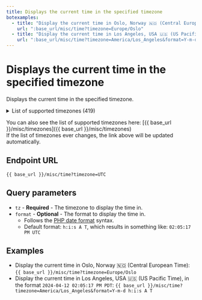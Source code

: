 ```yaml
---
title: Displays the current time in the specified timezone
botexamples:
  - title: "Display the current time in Oslo, Norway 🇳🇴 (Central European Time)"
    url: ":base_url/misc/time?timezone=Europe/Oslo"
  - title: "Display the current time in Los Angeles, USA 🇺🇸 (US Pacific Time), in the format: <code>2024-04-12 02:05:17 PM PDT</code>"
    url: ":base_url/misc/time?timezone=America/Los_Angeles&format=Y-m-d h:i:s A T"
---
```


# Displays the current time in the specified timezone

Displays the current time in the specified timezone.

<details>
<summary>List of supported timezones (419)</summary>
<ul>
<li>Africa/Abidjan</li>
<li>Africa/Accra</li>
<li>Africa/Addis_Ababa</li>
<li>Africa/Algiers</li>
<li>Africa/Asmara</li>
<li>Africa/Bamako</li>
<li>Africa/Bangui</li>
<li>Africa/Banjul</li>
<li>Africa/Bissau</li>
<li>Africa/Blantyre</li>
<li>Africa/Brazzaville</li>
<li>Africa/Bujumbura</li>
<li>Africa/Cairo</li>
<li>Africa/Casablanca</li>
<li>Africa/Ceuta</li>
<li>Africa/Conakry</li>
<li>Africa/Dakar</li>
<li>Africa/Dar_es_Salaam</li>
<li>Africa/Djibouti</li>
<li>Africa/Douala</li>
<li>Africa/El_Aaiun</li>
<li>Africa/Freetown</li>
<li>Africa/Gaborone</li>
<li>Africa/Harare</li>
<li>Africa/Johannesburg</li>
<li>Africa/Juba</li>
<li>Africa/Kampala</li>
<li>Africa/Khartoum</li>
<li>Africa/Kigali</li>
<li>Africa/Kinshasa</li>
<li>Africa/Lagos</li>
<li>Africa/Libreville</li>
<li>Africa/Lome</li>
<li>Africa/Luanda</li>
<li>Africa/Lubumbashi</li>
<li>Africa/Lusaka</li>
<li>Africa/Malabo</li>
<li>Africa/Maputo</li>
<li>Africa/Maseru</li>
<li>Africa/Mbabane</li>
<li>Africa/Mogadishu</li>
<li>Africa/Monrovia</li>
<li>Africa/Nairobi</li>
<li>Africa/Ndjamena</li>
<li>Africa/Niamey</li>
<li>Africa/Nouakchott</li>
<li>Africa/Ouagadougou</li>
<li>Africa/Porto-Novo</li>
<li>Africa/Sao_Tome</li>
<li>Africa/Tripoli</li>
<li>Africa/Tunis</li>
<li>Africa/Windhoek</li>
<li>America/Adak</li>
<li>America/Anchorage</li>
<li>America/Anguilla</li>
<li>America/Antigua</li>
<li>America/Araguaina</li>
<li>America/Argentina/Buenos_Aires</li>
<li>America/Argentina/Catamarca</li>
<li>America/Argentina/Cordoba</li>
<li>America/Argentina/Jujuy</li>
<li>America/Argentina/La_Rioja</li>
<li>America/Argentina/Mendoza</li>
<li>America/Argentina/Rio_Gallegos</li>
<li>America/Argentina/Salta</li>
<li>America/Argentina/San_Juan</li>
<li>America/Argentina/San_Luis</li>
<li>America/Argentina/Tucuman</li>
<li>America/Argentina/Ushuaia</li>
<li>America/Aruba</li>
<li>America/Asuncion</li>
<li>America/Atikokan</li>
<li>America/Bahia</li>
<li>America/Bahia_Banderas</li>
<li>America/Barbados</li>
<li>America/Belem</li>
<li>America/Belize</li>
<li>America/Blanc-Sablon</li>
<li>America/Boa_Vista</li>
<li>America/Bogota</li>
<li>America/Boise</li>
<li>America/Cambridge_Bay</li>
<li>America/Campo_Grande</li>
<li>America/Cancun</li>
<li>America/Caracas</li>
<li>America/Cayenne</li>
<li>America/Cayman</li>
<li>America/Chicago</li>
<li>America/Chihuahua</li>
<li>America/Ciudad_Juarez</li>
<li>America/Costa_Rica</li>
<li>America/Creston</li>
<li>America/Cuiaba</li>
<li>America/Curacao</li>
<li>America/Danmarkshavn</li>
<li>America/Dawson</li>
<li>America/Dawson_Creek</li>
<li>America/Denver</li>
<li>America/Detroit</li>
<li>America/Dominica</li>
<li>America/Edmonton</li>
<li>America/Eirunepe</li>
<li>America/El_Salvador</li>
<li>America/Fort_Nelson</li>
<li>America/Fortaleza</li>
<li>America/Glace_Bay</li>
<li>America/Goose_Bay</li>
<li>America/Grand_Turk</li>
<li>America/Grenada</li>
<li>America/Guadeloupe</li>
<li>America/Guatemala</li>
<li>America/Guayaquil</li>
<li>America/Guyana</li>
<li>America/Halifax</li>
<li>America/Havana</li>
<li>America/Hermosillo</li>
<li>America/Indiana/Indianapolis</li>
<li>America/Indiana/Knox</li>
<li>America/Indiana/Marengo</li>
<li>America/Indiana/Petersburg</li>
<li>America/Indiana/Tell_City</li>
<li>America/Indiana/Vevay</li>
<li>America/Indiana/Vincennes</li>
<li>America/Indiana/Winamac</li>
<li>America/Inuvik</li>
<li>America/Iqaluit</li>
<li>America/Jamaica</li>
<li>America/Juneau</li>
<li>America/Kentucky/Louisville</li>
<li>America/Kentucky/Monticello</li>
<li>America/Kralendijk</li>
<li>America/La_Paz</li>
<li>America/Lima</li>
<li>America/Los_Angeles</li>
<li>America/Lower_Princes</li>
<li>America/Maceio</li>
<li>America/Managua</li>
<li>America/Manaus</li>
<li>America/Marigot</li>
<li>America/Martinique</li>
<li>America/Matamoros</li>
<li>America/Mazatlan</li>
<li>America/Menominee</li>
<li>America/Merida</li>
<li>America/Metlakatla</li>
<li>America/Mexico_City</li>
<li>America/Miquelon</li>
<li>America/Moncton</li>
<li>America/Monterrey</li>
<li>America/Montevideo</li>
<li>America/Montserrat</li>
<li>America/Nassau</li>
<li>America/New_York</li>
<li>America/Nome</li>
<li>America/Noronha</li>
<li>America/North_Dakota/Beulah</li>
<li>America/North_Dakota/Center</li>
<li>America/North_Dakota/New_Salem</li>
<li>America/Nuuk</li>
<li>America/Ojinaga</li>
<li>America/Panama</li>
<li>America/Paramaribo</li>
<li>America/Phoenix</li>
<li>America/Port-au-Prince</li>
<li>America/Port_of_Spain</li>
<li>America/Porto_Velho</li>
<li>America/Puerto_Rico</li>
<li>America/Punta_Arenas</li>
<li>America/Rankin_Inlet</li>
<li>America/Recife</li>
<li>America/Regina</li>
<li>America/Resolute</li>
<li>America/Rio_Branco</li>
<li>America/Santarem</li>
<li>America/Santiago</li>
<li>America/Santo_Domingo</li>
<li>America/Sao_Paulo</li>
<li>America/Scoresbysund</li>
<li>America/Sitka</li>
<li>America/St_Barthelemy</li>
<li>America/St_Johns</li>
<li>America/St_Kitts</li>
<li>America/St_Lucia</li>
<li>America/St_Thomas</li>
<li>America/St_Vincent</li>
<li>America/Swift_Current</li>
<li>America/Tegucigalpa</li>
<li>America/Thule</li>
<li>America/Tijuana</li>
<li>America/Toronto</li>
<li>America/Tortola</li>
<li>America/Vancouver</li>
<li>America/Whitehorse</li>
<li>America/Winnipeg</li>
<li>America/Yakutat</li>
<li>Antarctica/Casey</li>
<li>Antarctica/Davis</li>
<li>Antarctica/DumontDUrville</li>
<li>Antarctica/Macquarie</li>
<li>Antarctica/Mawson</li>
<li>Antarctica/McMurdo</li>
<li>Antarctica/Palmer</li>
<li>Antarctica/Rothera</li>
<li>Antarctica/Syowa</li>
<li>Antarctica/Troll</li>
<li>Antarctica/Vostok</li>
<li>Arctic/Longyearbyen</li>
<li>Asia/Aden</li>
<li>Asia/Almaty</li>
<li>Asia/Amman</li>
<li>Asia/Anadyr</li>
<li>Asia/Aqtau</li>
<li>Asia/Aqtobe</li>
<li>Asia/Ashgabat</li>
<li>Asia/Atyrau</li>
<li>Asia/Baghdad</li>
<li>Asia/Bahrain</li>
<li>Asia/Baku</li>
<li>Asia/Bangkok</li>
<li>Asia/Barnaul</li>
<li>Asia/Beirut</li>
<li>Asia/Bishkek</li>
<li>Asia/Brunei</li>
<li>Asia/Chita</li>
<li>Asia/Choibalsan</li>
<li>Asia/Colombo</li>
<li>Asia/Damascus</li>
<li>Asia/Dhaka</li>
<li>Asia/Dili</li>
<li>Asia/Dubai</li>
<li>Asia/Dushanbe</li>
<li>Asia/Famagusta</li>
<li>Asia/Gaza</li>
<li>Asia/Hebron</li>
<li>Asia/Ho_Chi_Minh</li>
<li>Asia/Hong_Kong</li>
<li>Asia/Hovd</li>
<li>Asia/Irkutsk</li>
<li>Asia/Jakarta</li>
<li>Asia/Jayapura</li>
<li>Asia/Jerusalem</li>
<li>Asia/Kabul</li>
<li>Asia/Kamchatka</li>
<li>Asia/Karachi</li>
<li>Asia/Kathmandu</li>
<li>Asia/Khandyga</li>
<li>Asia/Kolkata</li>
<li>Asia/Krasnoyarsk</li>
<li>Asia/Kuala_Lumpur</li>
<li>Asia/Kuching</li>
<li>Asia/Kuwait</li>
<li>Asia/Macau</li>
<li>Asia/Magadan</li>
<li>Asia/Makassar</li>
<li>Asia/Manila</li>
<li>Asia/Muscat</li>
<li>Asia/Nicosia</li>
<li>Asia/Novokuznetsk</li>
<li>Asia/Novosibirsk</li>
<li>Asia/Omsk</li>
<li>Asia/Oral</li>
<li>Asia/Phnom_Penh</li>
<li>Asia/Pontianak</li>
<li>Asia/Pyongyang</li>
<li>Asia/Qatar</li>
<li>Asia/Qostanay</li>
<li>Asia/Qyzylorda</li>
<li>Asia/Riyadh</li>
<li>Asia/Sakhalin</li>
<li>Asia/Samarkand</li>
<li>Asia/Seoul</li>
<li>Asia/Shanghai</li>
<li>Asia/Singapore</li>
<li>Asia/Srednekolymsk</li>
<li>Asia/Taipei</li>
<li>Asia/Tashkent</li>
<li>Asia/Tbilisi</li>
<li>Asia/Tehran</li>
<li>Asia/Thimphu</li>
<li>Asia/Tokyo</li>
<li>Asia/Tomsk</li>
<li>Asia/Ulaanbaatar</li>
<li>Asia/Urumqi</li>
<li>Asia/Ust-Nera</li>
<li>Asia/Vientiane</li>
<li>Asia/Vladivostok</li>
<li>Asia/Yakutsk</li>
<li>Asia/Yangon</li>
<li>Asia/Yekaterinburg</li>
<li>Asia/Yerevan</li>
<li>Atlantic/Azores</li>
<li>Atlantic/Bermuda</li>
<li>Atlantic/Canary</li>
<li>Atlantic/Cape_Verde</li>
<li>Atlantic/Faroe</li>
<li>Atlantic/Madeira</li>
<li>Atlantic/Reykjavik</li>
<li>Atlantic/South_Georgia</li>
<li>Atlantic/St_Helena</li>
<li>Atlantic/Stanley</li>
<li>Australia/Adelaide</li>
<li>Australia/Brisbane</li>
<li>Australia/Broken_Hill</li>
<li>Australia/Darwin</li>
<li>Australia/Eucla</li>
<li>Australia/Hobart</li>
<li>Australia/Lindeman</li>
<li>Australia/Lord_Howe</li>
<li>Australia/Melbourne</li>
<li>Australia/Perth</li>
<li>Australia/Sydney</li>
<li>Europe/Amsterdam</li>
<li>Europe/Andorra</li>
<li>Europe/Astrakhan</li>
<li>Europe/Athens</li>
<li>Europe/Belgrade</li>
<li>Europe/Berlin</li>
<li>Europe/Bratislava</li>
<li>Europe/Brussels</li>
<li>Europe/Bucharest</li>
<li>Europe/Budapest</li>
<li>Europe/Busingen</li>
<li>Europe/Chisinau</li>
<li>Europe/Copenhagen</li>
<li>Europe/Dublin</li>
<li>Europe/Gibraltar</li>
<li>Europe/Guernsey</li>
<li>Europe/Helsinki</li>
<li>Europe/Isle_of_Man</li>
<li>Europe/Istanbul</li>
<li>Europe/Jersey</li>
<li>Europe/Kaliningrad</li>
<li>Europe/Kirov</li>
<li>Europe/Kyiv</li>
<li>Europe/Lisbon</li>
<li>Europe/Ljubljana</li>
<li>Europe/London</li>
<li>Europe/Luxembourg</li>
<li>Europe/Madrid</li>
<li>Europe/Malta</li>
<li>Europe/Mariehamn</li>
<li>Europe/Minsk</li>
<li>Europe/Monaco</li>
<li>Europe/Moscow</li>
<li>Europe/Oslo</li>
<li>Europe/Paris</li>
<li>Europe/Podgorica</li>
<li>Europe/Prague</li>
<li>Europe/Riga</li>
<li>Europe/Rome</li>
<li>Europe/Samara</li>
<li>Europe/San_Marino</li>
<li>Europe/Sarajevo</li>
<li>Europe/Saratov</li>
<li>Europe/Simferopol</li>
<li>Europe/Skopje</li>
<li>Europe/Sofia</li>
<li>Europe/Stockholm</li>
<li>Europe/Tallinn</li>
<li>Europe/Tirane</li>
<li>Europe/Ulyanovsk</li>
<li>Europe/Vaduz</li>
<li>Europe/Vatican</li>
<li>Europe/Vienna</li>
<li>Europe/Vilnius</li>
<li>Europe/Volgograd</li>
<li>Europe/Warsaw</li>
<li>Europe/Zagreb</li>
<li>Europe/Zurich</li>
<li>Indian/Antananarivo</li>
<li>Indian/Chagos</li>
<li>Indian/Christmas</li>
<li>Indian/Cocos</li>
<li>Indian/Comoro</li>
<li>Indian/Kerguelen</li>
<li>Indian/Mahe</li>
<li>Indian/Maldives</li>
<li>Indian/Mauritius</li>
<li>Indian/Mayotte</li>
<li>Indian/Reunion</li>
<li>Pacific/Apia</li>
<li>Pacific/Auckland</li>
<li>Pacific/Bougainville</li>
<li>Pacific/Chatham</li>
<li>Pacific/Chuuk</li>
<li>Pacific/Easter</li>
<li>Pacific/Efate</li>
<li>Pacific/Fakaofo</li>
<li>Pacific/Fiji</li>
<li>Pacific/Funafuti</li>
<li>Pacific/Galapagos</li>
<li>Pacific/Gambier</li>
<li>Pacific/Guadalcanal</li>
<li>Pacific/Guam</li>
<li>Pacific/Honolulu</li>
<li>Pacific/Kanton</li>
<li>Pacific/Kiritimati</li>
<li>Pacific/Kosrae</li>
<li>Pacific/Kwajalein</li>
<li>Pacific/Majuro</li>
<li>Pacific/Marquesas</li>
<li>Pacific/Midway</li>
<li>Pacific/Nauru</li>
<li>Pacific/Niue</li>
<li>Pacific/Norfolk</li>
<li>Pacific/Noumea</li>
<li>Pacific/Pago_Pago</li>
<li>Pacific/Palau</li>
<li>Pacific/Pitcairn</li>
<li>Pacific/Pohnpei</li>
<li>Pacific/Port_Moresby</li>
<li>Pacific/Rarotonga</li>
<li>Pacific/Saipan</li>
<li>Pacific/Tahiti</li>
<li>Pacific/Tarawa</li>
<li>Pacific/Tongatapu</li>
<li>Pacific/Wake</li>
<li>Pacific/Wallis</li>
<li>UTC</li>
</ul>
</details>

You can also see the list of supported timezones here: [{{ base_url }}/misc/timezones]({{ base_url }}/misc/timezones)  
If the list of timezones ever changes, the link above will be updated automatically.

## Endpoint URL

`{{ base_url }}/misc/time?timezone=UTC`

## Query parameters

- `tz` - **Required** - The timezone to display the time in.
- `format` - **Optional** - The format to display the time in.
    - Follows the [PHP date format](https://www.php.net/manual/en/datetime.format.php#refsect1-datetime.format-parameters) syntax.
    - Default format: `h:i:s A T`, which results in something like: `02:05:17 PM UTC`

## Examples

- Display the current time in Oslo, Norway 🇳🇴 (Central European Time): `{{ base_url }}/misc/time?timezone=Europe/Oslo`
- Display the current time in Los Angeles, USA 🇺🇸 (US Pacific Time), in the format `2024-04-12 02:05:17 PM PDT`: `{{ base_url }}/misc/time?timezone=America/Los_Angeles&format=Y-m-d h:i:s A T`

